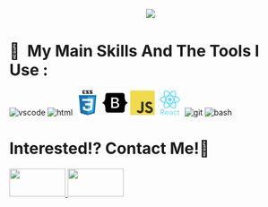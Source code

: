 <p align="center">
  <img src="https://capsule-render.vercel.app/api?type=rect&color=gradient&height=100&section=header&text=Hello!" />
</p>

<div>
  <h1> 🚀 &nbsp;My Main Skills And The Tools I Use : </h1>
  <p align="left">
    <img src="https://cdn.jsdelivr.net/gh/devicons/devicon/icons/vscode/vscode-original.svg" alt="vscode" width="45" height="45"/>
    <img src="https://cdn.jsdelivr.net/gh/devicons/devicon/icons/html5/html5-original.svg" alt="html" width="45" height="45"/>
    <img src="https://raw.githubusercontent.com/devicons/devicon/master/icons/css3/css3-original-wordmark.svg" alt="css3" width="45" height="45" />
    <img src="https://raw.githubusercontent.com/devicons/devicon/master/icons/bootstrap/bootstrap-plain.svg" alt="bootstrap" width="45" height="45" />
    <img src="https://raw.githubusercontent.com/devicons/devicon/master/icons/javascript/javascript-original.svg" alt="javascript" width="45" height="45" />
    <img src="https://raw.githubusercontent.com/devicons/devicon/master/icons/react/react-original-wordmark.svg" alt="react" width="45" height="45" /> 
    <img src="https://cdn.jsdelivr.net/gh/devicons/devicon/icons/git/git-original.svg" alt="git" width="45" height="45"/>
    <img src="https://cdn.jsdelivr.net/gh/devicons/devicon/icons/bash/bash-original.svg" alt="bash" width="45" height="45"/> 
  </p>
</div>

<div>
  <h1>
  Interested!? Contact Me!💬
  </h1>
  <p>
    <a href="https://linkedin.com/in/diary-sarobidy-nomenjanahary-b67a4b230">
      <img width="100" height="50" src="https://camo.githubusercontent.com/b92f4541c547ad9e2ecfe435094877e3238a171ba0a742f8c21cd2d16d616b51/68747470733a2f2f646f7472696e682e636f6d2f77702d636f6e74656e742f75706c6f6164732f323032312f31322f6c6f676f2d646f7472696e682e706e67"/>
    </a>
    <a href="https://facebook.com/profile.php?id=100040785751184">
      <img width="100" height="50" src="https://camo.githubusercontent.com/6a20b3efdf3e531b27c3830664ba2e88e30911c16ec4f4feb7b865a7411a2a06/68747470733a2f2f646f7472696e682e636f6d2f77702d636f6e74656e742f75706c6f6164732f323032312f31322f66616365626f6f6b2d646f7472696e682e706e67"/>
    </a>
   </p>
</div>







